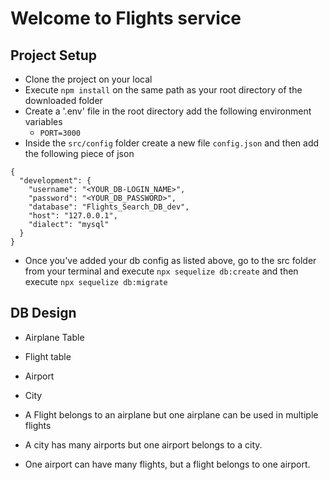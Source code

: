 # Welcome to Flights service

## Project Setup

- Clone the project on your local
- Execute `npm install` on the same path as your root directory of the downloaded folder
- Create a '.env' file in the root directory add the following environment variables
  - `PORT=3000`
- Inside the `src/config` folder create a new file `config.json` and then add the     following piece of json

```
{
  "development": {
    "username": "<YOUR_DB-LOGIN_NAME>",
    "password": "<YOUR_DB_PASSWORD>",
    "database": "Flights_Search_DB_dev",
    "host": "127.0.0.1",
    "dialect": "mysql"
  }
}
```
- Once you've added your db config as listed above, go to the src folder from your terminal and execute `npx sequelize db:create`
and then execute
`npx sequelize db:migrate`


## DB Design
  - Airplane Table
  - Flight table
  - Airport
  - City

  - A Flight belongs to an airplane but one airplane can be used in multiple flights
  - A city has many airports but one airport belongs to a city.
  - One airport can have many flights, but a flight belongs to one airport.
